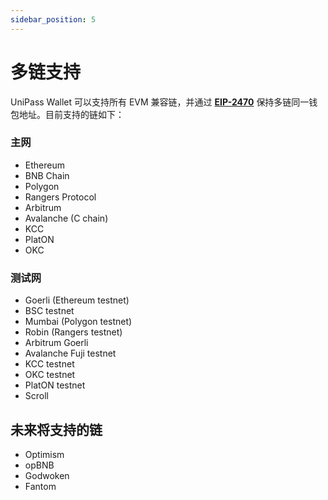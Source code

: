 ```yaml
---
sidebar_position: 5
---
```


# 多链支持

UniPass Wallet 可以支持所有 EVM 兼容链，并通过 [**EIP-2470**](https://eips.ethereum.org/EIPS/eip-2470) 保持多链同一钱包地址。目前支持的链如下：

### 主网

- Ethereum
- BNB Chain
- Polygon
- Rangers Protocol
- Arbitrum
- Avalanche (C chain)
- KCC
- PlatON
- OKC

### 测试网

- Goerli (Ethereum testnet)
- BSC testnet
- Mumbai (Polygon testnet)
- Robin (Rangers testnet)
- Arbitrum Goerli
- Avalanche Fuji testnet
- KCC testnet
- OKC testnet
- PlatON testnet
- Scroll

## 未来将支持的链

- Optimism
- opBNB
- Godwoken
- Fantom
